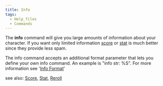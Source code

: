 ```yaml
---
title: Info
tags:
  - Help_files
  - Commands
---
```

The **info** command will give you large amounts of information about
your character. If you want only limited information
[score](score "wikilink") or [stat](stat "wikilink") is much better
since they provide less spam.

The info command accepts an additional format parameter that lets you
define your own info command. An example is "info str: %S". For more
information see '[Info Format](Info_Format "wikilink")'

see also: [Score](Score "wikilink"), [Stat](Stat "wikilink"),
[Reroll](Reroll "wikilink")
